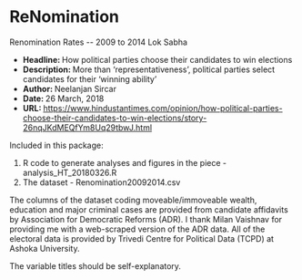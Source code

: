 # ReNomination
Renomination Rates -- 2009 to 2014 Lok Sabha

* <strong> Headline: </strong> How political parties choose their candidates to win elections
* <strong> Description: </strong> More than ‘representativeness’, political parties select candidates for their ‘winning ability’
* <strong> Author: </strong> Neelanjan Sircar
* <strong> Date: </strong> 26 March, 2018
* <strong> URL: </strong> https://www.hindustantimes.com/opinion/how-political-parties-choose-their-candidates-to-win-elections/story-26nqJKdMEQfYm8Uq29tbwJ.html

Included in this package:

<ol>
<li> R code to generate analyses and figures in the piece  - analysis_HT_20180326.R </li>
<li> The dataset - Renomination20092014.csv </li>
</ol>

The columns of the dataset coding moveable/immoveable wealth, education and major criminal cases are provided from candidate affidavits by Association for Democratic Reforms (ADR). I thank Milan Vaishnav for providing me with a web-scraped version of the ADR data. All of the electoral data is provided by Trivedi Centre for Political Data (TCPD) at Ashoka University.

The variable titles should be self-explanatory.
